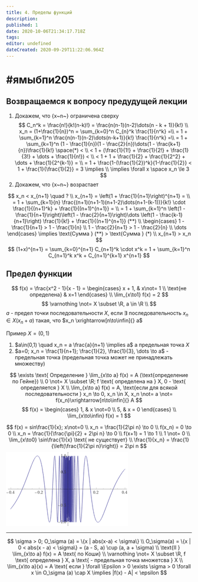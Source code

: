 ```yaml
---
title: 4. Пределы функций
description: 
published: 1
date: 2020-10-06T21:34:17.718Z
tags: 
editor: undefined
dateCreated: 2020-09-29T11:22:06.964Z
---
```


# #ямыбпи205

## Возвращаемся к вопросу предудущей лекции
1) Докажем, что {x~n~} ограничена сверху
$$
C_n^k = \frac{n!}{k!(n-k)!} = \frac{n(n-1)(n-2)\dots(n - k + 1)}{k!} \\
x_n = (1+\frac{1}{n})^n = \sum_{k=0}^n C_{n}^k \frac{1}{n^k} =\\
= 1 + \sum_{k=1}^n \frac{n(n-1)(n-2)\dots(n-k+1)}{k!} \frac{1}{n^k} =\\ = 1 + \sum_{k=1}^n (1 - \frac{1}{n})(1 - \frac{2}{n})\dots(1 - \frac{k+1}{n})\frac{1}{k!} \space(*) < \\
< 1 + (\frac{1}{1!} + \frac{1}{2!} + \frac{1}{3!} + \dots + \frac{1}{n!}) < \\
< 1 + 1 + \frac{1}{2} + \frac{1}{2^2} + \dots + \frac{1}{2^{k-1}} = \\
= 1 + \frac{1-(\frac{1}{2})^k}{1-\frac{1}{2}} < 1 + \frac{1}{\frac{1}{2}} = 3 \implies \\
\implies \forall x \space x_n \le 3
$$
2) Докажем, что {x~n~} возрастает

$$
x_n < x_{n+1} \quad ? \\
x_{n+1} = \left(1 + \frac{1}{n+1}\right)^{n+1} = \\
= 1 + \sum_{k=1}{n} \frac{(n+1)(n+1-1)(n+1-2)\dots(n+1-(k-1))}{k!} \cdot \frac{1}{(n+1)^k} + 
\frac{1}{(n+1)^{n+1}} = \\
= 1 + \sum_{k=1}^n \left(1 - \frac{1}{n+1}\right)\left(1 - \frac{2}{n+1}\right)\dots
\left(1 - \frac{k-1}{n+1}\right) \frac{1}{k!} + \frac{1}{(n+1)^{n+1}} (**) \\
\begin{cases}
1 - \frac{1}{n+1} > 1 - \frac{1}{n} \\
1 - \frac{2}{n+1} > 1 - \frac{2}{n} \\
\dots
\end{cases} \implies 
\text{Сумма } (**) > \text{Сумма } (*) \\
x_{n+1} > x_n
$$
$$
(1+x)^{n+1} = \sum_{k=0}^{n+1} C_{n+1}^k \cdot x^k = 1 + \sum_{k=1}^n C_{n+1}^k x^k +
C_{n+1}^{k+1} x^{n+1}
$$

## Предел функции
$$
f(x) = \frac{x^2 - 1}{x - 1} = \begin{cases}
x + 1, & x\not= 1 \\
\text{не определена} & x=1
\end{cases} \\
\lim_{x\to1} f(x) = 2
$$
$$
\varnothing \not= X \subset \R, a \in \R \\
$$
$a$ - предел точки последовательности $X$, если $\exists$ последовательность $x_n \in X (x_n + a)$ такая, что $x_n \xrightarrow[n\to\infin]{} a$

Пример $X = (0, 1)$
1) $a\in(0,1) \quad x_n = a \frac{a}{n+1} \implies a$ а предельная точка $X$
2) $a=0; x_n = \frac{1}{n+1}; \frac{1}{2}, \frac{1}{3}, \dots \to a$ - предельная точка (предельная точка может не принадлежать множеству)

$$
\exists \text{ Определение } \lim_{x\to a} f(x) = A (\text{определение по Гейне}) \\
0 \not= X \subset \R; f \text{ определена на } X, 0 - \text{ определяется } X \\
\lim_{x\to a} f(x) = A, \text{если для всякой последовательности } x_n \to 0, x_n \in X, x_n \not= a \not= f(x_n)\xrightarrow[n\to\infin]{} A
$$
$$
f(x) = \begin{cases}
1, & x \not=0 \\
5, & x = 0
\end{cases} \\
\lim_{x\to\infin} f(x) = 1
$$

$$
f(x) = sin\frac{1}{x}; x\not=0 \\
x_n = \frac{1}{2\pi n} \to 0 \\
f(x_n) = 0 \to 0 \\
x_n = \frac{1}{\frac{\pi}{2} + 2\pi n} \to 0 \\
f(x+1) = 1 \to 1 \\
1 \not= 0 \\
\lim_{x\to0} \sin\frac{1}{x} \text{ не существует} \\
\frac{1}{x_n} = \frac{1}{\left(\frac{1}{2\pi n}\right)} = 2\pi n
$$
![screenshot_2020-09-29_plot_sin(1_x)_from_-0_4_to_0_4_-_wolfram_alpha(1).png](/screenshot_2020-09-29_plot_sin(1_x)_from_-0_4_to_0_4_-_wolfram_alpha(1).png)

---
$$
\sigma > 0; O_\sigma (a) = \{x | abs(x-a) < \sigma\} \\
O_\sigma(a) = \{x | 0 < abs(x - a) < \sigma\} = (a - S, a) \cup (a, a + \sigma) \\
\text{II } \lim_{x\to a} f(x) = A \text{ по Коши} \\
\varnothing \not= X \subset \R, f \text{ определена } X, a \text{ - предельная точка множетсва } X \\
\lim_{x\to a}(x) = A \text{ если } \forall \Epsilon > 0 \exists \sigma > 0 \forall x
\in O_\sigma (a) \cap X \implies |f(x) - A| < \epsilon
$$
